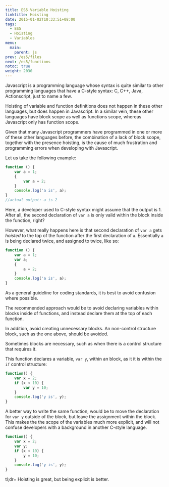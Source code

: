 ```yaml
---
title: ES5 Variable Hoisting
linktitle: Hoisting
date: 2015-01-02T10:33:51+08:00
tags:
  - ES5
  - Hoisting
  - Variables
menu:
  main:
    parent: js
prev: /es5/files
next: /es5/functions
notoc: true
weight: 2030
---
```


Javascript is a programming language whose syntax is quite similar to
other programming languages that have a C-style syntax:
C, C++, Java, Actionscript, just to name a few.

Hoisting of variable and function definitions does not happen in these other languages,
but does happen in Javascript.
In a similar vein, these other languages have block scope as well as functions scope,
whereas Javascript only has function scope.

Given that many Javascript programmers have programmed in one or more of these other languages before,
the combination of a lack of block scope,
together with the presence hoisting,
is the cause of much frustration and programming errors when developing with Javascript.

Let us take the following example:

```javascript
function () {
	var a = 1;
	{
		var a = 2;
	}
	console.log('a is', a);
}
//actual output: a is 2
```

Here, a developer used to C-style syntax might assume that the output is 1.
After all, the second declaration of `var a` is only valid within the block inside the function, right?

However, what really happens here is that second declaration of `var a`
gets *hoisted* to the top of the function after the first declaration of `a`.
Essentially `a` is being declared twice, and assigned to twice, like so:

```javascript
function () {
	var a = 1;
	var a;
	{
		a = 2;
	}
	console.log('a is', a);
}
```

As a general guideline for coding standards,
it is best to avoid confusion where possible.

The recommended approach would be to avoid declaring variables within blocks inside of functions,
and instead declare them at the top of each function.

In addition, avoid creating unnecessary blocks.
An non-control structure block, such as the one above, should be avoided.

Sometimes blocks are necessary, such as when there is a control structure that requires it.

This function declares a variable, `var y`,
within an block, as it it is within the `if` control structure:

```javascript
function() {
	var x = 2;
	if (x < 10) {
		var y = 10;
	}
	console.log('y is', y);
}
```

A better way to write the same function,
would be to move the declaration for `var y` outside of the block,
but leave the assignment within the block.
This makes the the scope of the variables much more explicit,
and will not confuse developers with a background in another C-style language.

```javascript
function() {
	var x = 2;
	var y;
	if (x < 10) {
		y = 10;
	}
	console.log('y is', y);
}
```

tl;dr= Hoisting is great, but being explicit is better.
